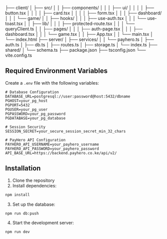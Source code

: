├── client/
│   ├── src/
│   │   ├── components/
│   │   │   ├── ui/
│   │   │   │   ├── button.tsx
│   │   │   │   ├── card.tsx
│   │   │   │   ├── form.tsx
│   │   │   ├── dashboard/
│   │   │   └── game/
│   │   ├── hooks/
│   │   │   ├── use-auth.tsx
│   │   │   └── use-toast.tsx
│   │   ├── lib/
│   │   │   ├── protected-route.tsx
│   │   │   └── queryClient.ts
│   │   ├── pages/
│   │   │   ├── auth-page.tsx
│   │   │   ├── dashboard.tsx
│   │   │   └── game.tsx
│   │   ├── App.tsx
│   │   └── main.tsx
│   └── index.html
├── server/
│   ├── services/
│   │   └── payhero.ts
│   ├── auth.ts
│   ├── db.ts
│   ├── routes.ts
│   ├── storage.ts
│   └── index.ts
├── shared/
│   └── schema.ts
├── package.json
├── tsconfig.json
└── vite.config.ts

## Required Environment Variables

Create a `.env` file with the following variables:

```env
# Database Configuration
DATABASE_URL=postgresql://user:password@host:5432/dbname
PGHOST=your_pg_host
PGPORT=5432
PGUSER=your_pg_user
PGPASSWORD=your_pg_password
PGDATABASE=your_pg_database

# Session Security
SESSION_SECRET=your_secure_session_secret_min_32_chars

# PayHero API Configuration
PAYHERO_API_USERNAME=your_payhero_username
PAYHERO_API_PASSWORD=your_payhero_password
API_BASE_URL=https://backend.payhero.co.ke/api/v2/
```

## Installation

1. Clone the repository
2. Install dependencies:
```bash
npm install
```

3. Set up the database:
```bash
npm run db:push
```

4. Start the development server:
```bash
npm run dev